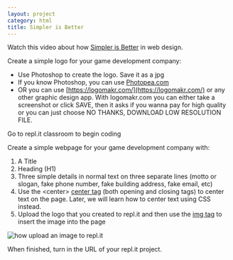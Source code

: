 ```yaml
---
layout: project
category: html
title: Simpler is Better
---
```


Watch this video about how [Simpler is Better](https://drive.google.com/open?id=1hpUxydU5K0Lv9N_UkXRrQDSfIBxV8RAp) in web design.


Create a simple logo for your game development company:
  - Use Photoshop to create the logo. Save it as a jpg
  - If you know Photoshop, you can use [Photopea.com](https://www.photopea.com/)
  - OR you can use [https://logomakr.com/](https://logomakr.com/) or any other graphic design app. With logomakr.com you can either take a screenshot or click SAVE, then it asks if you wanna pay for high quality or you can just choose NO THANKS, DOWNLOAD LOW RESOLUTION FILE.


Go to repl.it classroom to begin coding

Create a simple webpage for your game development company with:
1.  A Title
1.  Heading (H1)
1.  Three simple details in normal text on three separate lines (motto or slogan, fake phone number, fake building address, fake email, etc)
1.  Use the &lt;center&gt; [center tag](https://www.w3schools.com/tags/tag_center.asp) (both opening and closing tags) to center text on the page. Later, we will learn how to center text using CSS instead.
1.  Upload the logo that you created to repl.it and then use the [img tag](https://www.w3schools.com/tags/tag_img.asp) to insert the image into the page

![how upload an image to repl.it](/wdarchive/html/replitUploadImage.png)

When finished, turn in the URL of your repl.it project.
